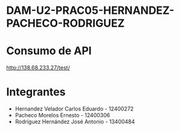 # DAM-U2-PRAC05-HERNANDEZ-PACHECO-RODRIGUEZ

# Consumo de API
http://138.68.233.27/test/

# Integrantes
* Hernandez Velador Carlos Eduardo - 12400272
* Pacheco Morelos Ernesto - 12400306
* Rodríguez Hernández José Antonio - 13400484
